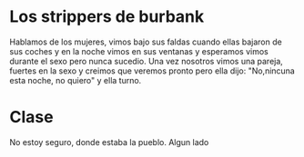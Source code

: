 # Los strippers de burbank

Hablamos de los mujeres, vimos bajo sus faldas cuando ellas bajaron de sus coches y en la noche vimos en sus ventanas y esperamos vimos durante el sexo pero nunca sucedio.
Una vez nosotros vimos una pareja, fuertes en la sexo y creimos que veremos pronto pero ella dijo: "No,nincuna esta noche, no quiero" y ella turno. 

# Clase

No estoy seguro, donde estaba la pueblo. Algun lado
